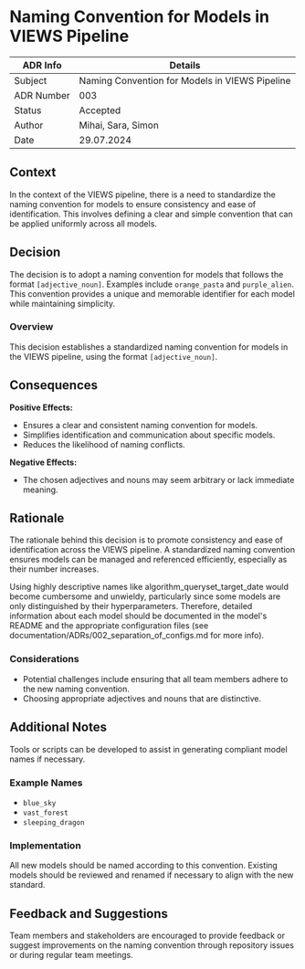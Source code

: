 # Naming Convention for Models in VIEWS Pipeline

| ADR Info            | Details                                      |
|---------------------|----------------------------------------------|
| Subject             | Naming Convention for Models in VIEWS Pipeline |
| ADR Number          | 003                                          |
| Status              | Accepted                                     |
| Author              | Mihai, Sara, Simon                           |
| Date                | 29.07.2024                                   |

## Context
In the context of the VIEWS pipeline, there is a need to standardize the naming convention for models to ensure consistency and ease of identification. This involves defining a clear and simple convention that can be applied uniformly across all models.

## Decision
The decision is to adopt a naming convention for models that follows the format `[adjective_noun]`. Examples include `orange_pasta` and `purple_alien`. This convention provides a unique and memorable identifier for each model while maintaining simplicity.

### Overview
This decision establishes a standardized naming convention for models in the VIEWS pipeline, using the format `[adjective_noun]`.

## Consequences
**Positive Effects:**
- Ensures a clear and consistent naming convention for models.
- Simplifies identification and communication about specific models.
- Reduces the likelihood of naming conflicts.

**Negative Effects:**
- The chosen adjectives and nouns may seem arbitrary or lack immediate meaning.

## Rationale
The rationale behind this decision is to promote consistency and ease of identification across the VIEWS pipeline. A standardized naming convention ensures models can be managed and referenced efficiently, especially as their number increases.

Using highly descriptive names like algorithm_queryset_target_date would become cumbersome and unwieldy, particularly since some models are only distinguished by their hyperparameters. Therefore, detailed information about each model should be documented in the model's README and the appropriate configuration files (see documentation/ADRs/002_separation_of_configs.md for more info).

### Considerations
- Potential challenges include ensuring that all team members adhere to the new naming convention.
- Choosing appropriate adjectives and nouns that are distinctive.

## Additional Notes
Tools or scripts can be developed to assist in generating compliant model names if necessary.

### Example Names
- `blue_sky`
- `vast_forest`
- `sleeping_dragon`

### Implementation
All new models should be named according to this convention. Existing models should be reviewed and renamed if necessary to align with the new standard.

## Feedback and Suggestions
Team members and stakeholders are encouraged to provide feedback or suggest improvements on the naming convention through repository issues or during regular team meetings.